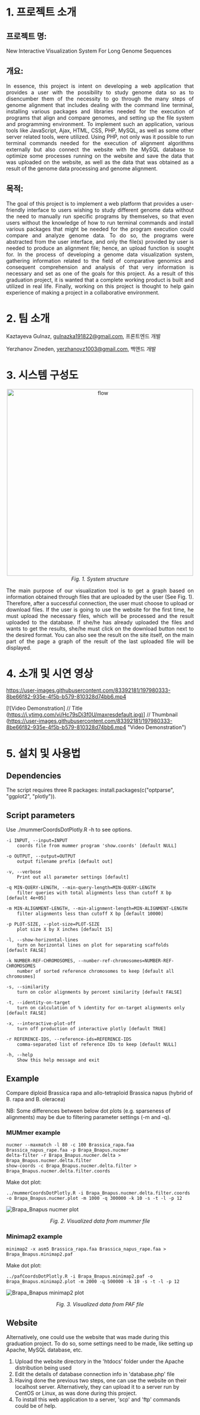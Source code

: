 # 1. 프로젝트 소개

## 프로젝트 명: 
New Interactive Visualization System For Long Genome Sequences

## 개요:
<p align="justify"> In essence, this project is intent on developing a web application that provides a user with the possibility to study genome data so as to disencumber them of the necessity to go through the many steps of genome alignment that includes dealing with the command line terminal, installing various packages and libraries needed for the execution of programs that align and compare genomes, and setting up the file system and programming environment. To implement such an application, various tools like JavaScript, Ajax, HTML, CSS, PHP, MySQL, as well as some other server related tools, were utilized. Using PHP, not only was it possible to run terminal commands needed for the execution of alignment algorithms externally but also connect the website with the MySQL database to optimize some processes running on the website and save the data that was uploaded on the website, as well as the data that was obtained as a result of the genome data processing and genome alignment. </p>

## 목적: 
<p align="justify"> The goal of this project is to implement a web platform that provides a user-friendly interface to users wishing to study different genome data without the need to manually run specific programs by themselves, so that even users without the knowledge of how to run terminal commands and install various packages that might be needed for the program execution could compare and analyze genome data. To do so, the programs were abstracted from the user interface, and only the file(s) provided by user is needed to produce an alignment file; hence, an upload function is sought for. In the process of developing a genome data visualization system, gathering information related to the field of comparative genomics and consequent comprehension and analysis of that very information is necessary and set as one of the goals for this project. As a result of this graduation project, it is wanted that a complete working product is built and utilized in real life. Finally, working on this project is thought to help gain experience of making a project in a collaborative environment. </p>

# 2. 팀 소개

Kaztayeva Gulnaz, gulnazka191822@gmail.com, 프론트엔드 개발

Yerzhanov Zineden, yerzhanovz1003@gmail.com, 백앤드 개발

# 3. 시스템 구성도

<p align="center">
<img width="500" alt="flow" src="https://user-images.githubusercontent.com/83392181/195792870-7ae34ea0-a972-4c6a-bda7-9215f738c2a0.png"><br>
<em>Fig. 1. System structure</em>
</p>

<p align="justify"> The main purpose of our visualization tool is to get a graph based on information obtained through files that are uploaded by the user (See Fig. 1). Therefore, after a successful connection, the user must choose to upload or download files. If the user is going to use the website for the first time, he must upload the necessary files, which will be processed and the result uploaded to the database. If she/he has already uploaded the files and wants to get the results, she/he must click on the download button next to the desired format. You can also see the result on the site itself, on the main part of the page a graph of the result of the last uploaded file will be displayed. </p>

# 4. 소개 및 시연 영상

https://user-images.githubusercontent.com/83392181/197980333-8be66f82-935e-4f5b-b579-810328d74bb6.mp4

[![Video Demonstration]          // Title
([https://i.ytimg.com/vi/Hc79sDi3f0U/maxresdefault.jpg)](https://user-images.githubusercontent.com/83392181/197981250-5a2a06cc-4066-440b-81c3-b367dc9b719f.png)] // Thumbnail
(https://user-images.githubusercontent.com/83392181/197980333-8be66f82-935e-4f5b-b579-810328d74bb6.mp4 "Video Demonstration")  

# 5. 설치 및 사용법

## Dependencies
The script requires three R packages: install.packages(c("optparse", "ggplot2", "plotly")).

## Script parameters
Use ./mummerCoordsDotPlotly.R -h to see options.

	-i INPUT, --input=INPUT
		coords file from mummer program 'show.coords' [default NULL]

	-o OUTPUT, --output=OUTPUT
		output filename prefix [default out]

	-v, --verbose
		Print out all parameter settings [default]

	-q MIN-QUERY-LENGTH, --min-query-length=MIN-QUERY-LENGTH
		filter queries with total alignments less than cutoff X bp [default 4e+05]

	-m MIN-ALIGNMENT-LENGTH, --min-alignment-length=MIN-ALIGNMENT-LENGTH
		filter alignments less than cutoff X bp [default 10000]

	-p PLOT-SIZE, --plot-size=PLOT-SIZE
		plot size X by X inches [default 15]

	-l, --show-horizontal-lines
		turn on horizontal lines on plot for separating scaffolds  [default FALSE]

	-k NUMBER-REF-CHROMOSOMES, --number-ref-chromosomes=NUMBER-REF-CHROMOSOMES
		number of sorted reference chromosomes to keep [default all chromosmes]

	-s, --similarity
		turn on color alignments by percent similarity [default FALSE]

	-t, --identity-on-target
		turn on calculation of % identity for on-target alignments only [default FALSE]

	-x, --interactive-plot-off
		turn off production of interactive plotly [default TRUE]

	-r REFERENCE-IDS, --reference-ids=REFERENCE-IDS
		comma-separated list of reference IDs to keep [default NULL]

	-h, --help
		Show this help message and exit

## Example

Compare diploid Brassica rapa and allo-tetraploid Brassica napus (hybrid of B. rapa and B. oleracea)

NB: Some differences between below dot plots (e.g. sparseness of alignments) may be due to filtering parameter settings (-m and -q).

### MUMmer example

	nucmer --maxmatch -l 80 -c 100 Brassica_rapa.faa Brassica_napus_rape.faa -p Brapa_Bnapus.nucmer
	delta-filter -r Brapa_Bnapus.nucmer.delta > Brapa_Bnapus.nucmer.delta.filter
	show-coords -c Brapa_Bnapus.nucmer.delta.filter > Brapa_Bnapus.nucmer.delta.filter.coords
	
Make dot plot:

	../mummerCoordsDotPlotly.R -i Brapa_Bnapus.nucmer.delta.filter.coords -o Brapa_Bnapus.nucmer.plot -m 1000 -q 300000 -k 10 -s -t -l -p 12

![Brapa_Bnapus nucmer plot](https://user-images.githubusercontent.com/83392181/195802562-528b79b0-15ea-4fae-ba26-6946ffaf1a1a.png)
<p align="center">
<em>Fig. 2. Visualized data from mummer file</em>
</p>

### Minimap2 example

	minimap2 -x asm5 Brassica_rapa.faa Brassica_napus_rape.faa > Brapa_Bnapus.minimap2.paf

Make dot plot:

	../pafCoordsDotPlotly.R -i Brapa_Bnapus.minimap2.paf -o Brapa_Bnapus.minimap2.plot -m 2000 -q 500000 -k 10 -s -t -l -p 12

![Brapa_Bnapus minimap2 plot](https://user-images.githubusercontent.com/83392181/195803299-a862b6be-430f-4d8e-b4ef-a550309726a2.png)
<p align="center">
<em>Fig. 3. Visualized data from PAF file</em>
</p>

## Website

Alternatively, one could use the website that was made during this graduation project. To do so, some settings need to be made, like setting up Apache, MySQL database, etc. 

1. Upload the website directory in the 'htdocs' folder under the Apache distribution being used
2. Edit the details of database connection info in 'database.php' file
3. Having done the previous two steps, one can use the website on their localhost server. Alternatively, they can upload it to a server run by CentOS or Linux, as was done during this project.
4. To install this web application to a server, 'scp' and 'ftp' commands could be of help. 
